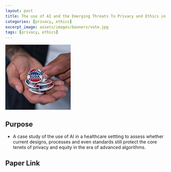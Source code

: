 ```yaml
---
layout: post
title: The use of AI and the Emerging Threats To Privacy and Ethics in the Healthcare Landscape
categories: [privacy, ethics]
excerpt_image: assets/images/banners/vote.jpg
tags: [privacy, ethics]
---
```

![vote](/assets/images/banners/vote.jpg)



## Purpose
- A case study of the use of AI in a healthcare settting to assess whether current designs, processes and even
standards still protect the core tenets of privacy and equity in the era of advanced algorithms.

## Paper Link





